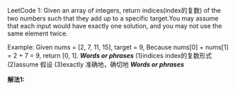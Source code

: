LeetCode 1:
Given an array of integers, return indices(index的复数) of the two numbers such that they add up to a specific target.You may assume that each input would have exactly one solution, and you may not use the same element twice.

Example:
    Given nums = [2, 7, 11, 15], target = 9,
    Because nums[0] + nums[1] = 2 + 7 = 9,
    return [0, 1].
*********************************Words or phrases*********************************
(1)indices   index的复数形式
(2)assume    假设
(3)exactly   准确地，确切地
*********************************Words or phrases*********************************

**解法1:**
